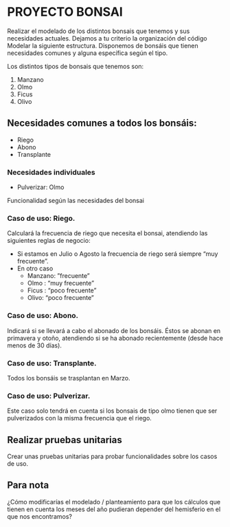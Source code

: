 # PROYECTO BONSAI
Realizar el modelado de los distintos bonsais que tenemos y sus
necesidades actuales.
Dejamos a tu criterio la organización del código
Modelar la siguiente estructura.
Disponemos de bonsáis que tienen necesidades comunes y alguna específica según el tipo.

Los distintos tipos de bonsais que tenemos son:
1. Manzano
2. Olmo
3. Ficus
4. Olivo

## Necesidades comunes a todos los bonsáis:
   * Riego
   * Abono
   * Transplante
   
### Necesidades individuales
   * Pulverizar: Olmo
   
   Funcionalidad según las necesidades del bonsai

### Caso de uso: Riego. 
Calculará la frecuencia de riego que necesita el bonsai, atendiendo las siguientes reglas de negocio:
   * Si estamos en Julio o Agosto la frecuencia de riego será siempre “muy
   frecuente”.
   * En otro caso
     * Manzano: ”frecuente”
     * Olmo : “muy frecuente”
     * Ficus : “poco frecuente”
     * Olivo: “poco frecuente”
### Caso de uso: Abono. 
   Indicará si se llevará a cabo el abonado de los bonsáis. Éstos se   abonan en primavera y otoño, atendiendo si se ha abonado recientemente (desde hace
   menos de 30 días).

### Caso de uso: Transplante. 
Todos los bonsáis se trasplantan en Marzo.

### Caso de uso: Pulverizar. 
Este caso solo tendrá en cuenta si los bonsais de tipo olmo tienen que ser pulverizados con la misma frecuencia que el riego.
   
## Realizar pruebas unitarias
   Crear unas pruebas unitarias para probar funcionalidades sobre los casos de uso. 
   
## Para nota
   ¿Cómo modificarías el modelado / planteamiento para que los cálculos que tienen en cuenta
   los meses del año pudieran depender del hemisferio en el que nos encontramos?

